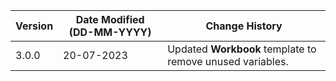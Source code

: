 | **Version** | **Date Modified (DD-MM-YYYY)** | **Change History**    |
|-------------|--------------------------------|-----------------------|
| 3.0.0       | 20-07-2023                     | Updated **Workbook** template to remove unused variables.      | 
